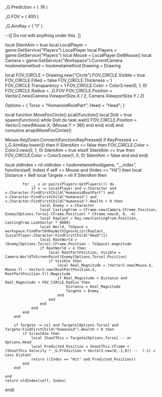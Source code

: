 _G.Prediction =  (  .18  )

_G.FOV =  (  400  )

_G.AimKey =  (  "t"  )


--[[
	Do not edit anything under this.
]]

local SilentAim = true
local LocalPlayer = game:GetService("Players").LocalPlayer
local Players = game:GetService("Players")
local Mouse = LocalPlayer:GetMouse()
local Camera = game:GetService("Workspace").CurrentCamera
hookmetamethod = hookmetamethod
Drawing = Drawing

local FOV_CIRCLE = Drawing.new("Circle")
FOV_CIRCLE.Visible = true
FOV_CIRCLE.Filled = false
FOV_CIRCLE.Thickness = 1
FOV_CIRCLE.Transparency = 1
FOV_CIRCLE.Color = Color3.new(0, 1, 0)
FOV_CIRCLE.Radius = _G.FOV
FOV_CIRCLE.Position = Vector2.new(Camera.ViewportSize.X / 2, Camera.ViewportSize.Y / 2)

Options = {
	Torso = "HumanoidRootPart";
	Head = "Head";
}

local function MoveFovCircle()
	pcall(function()
		local DoIt = true
		spawn(function()
			while DoIt do task.wait()
				FOV_CIRCLE.Position = Vector2.new(Mouse.X, (Mouse.Y + 36))
			end
		end)
	end)
end coroutine.wrap(MoveFovCircle)()

Mouse.KeyDown:Connect(function(KeyPressed)
	if KeyPressed == (_G.AimKey:lower()) then
		if SilentAim == false then
			FOV_CIRCLE.Color = Color3.new(0, 1, 0)
			SilentAim = true
		elseif SilentAim == true then
			FOV_CIRCLE.Color = Color3.new(1, 0, 0)
			SilentAim = false
		end
	end
end)

local oldIndex = nil 
oldIndex = hookmetamethod(game, "__index", function(self, Index)
	if self == Mouse and (Index == "Hit") then 
		local Distance = 9e9
		local Targete = nil
		if SilentAim then
			
			for _, v in pairs(Players:GetPlayers()) do 
				if v ~= LocalPlayer and v.Character and v.Character:FindFirstChild("HumanoidRootPart") and v.Character:FindFirstChild("Humanoid") and v.Character:FindFirstChild("Humanoid").Health > 0 then
					local Enemy = v.Character	
					local CastingFrom = CFrame.new(Camera.CFrame.Position, Enemy[Options.Torso].CFrame.Position) * CFrame.new(0, 0, -4)
					local RayCast = Ray.new(CastingFrom.Position, CastingFrom.LookVector * 9000)
					local World, ToSpace = workspace:FindPartOnRayWithIgnoreList(RayCast, {LocalPlayer.Character:FindFirstChild("Head")})
					local RootWorld = (Enemy[Options.Torso].CFrame.Position - ToSpace).magnitude
					if RootWorld < 4 then
						local RootPartPosition, Visible = Camera:WorldToScreenPoint(Enemy[Options.Torso].Position)
						if Visible then
							local Real_Magnitude = (Vector2.new(Mouse.X, Mouse.Y) - Vector2.new(RootPartPosition.X, RootPartPosition.Y)).Magnitude
							if Real_Magnitude < Distance and Real_Magnitude < FOV_CIRCLE.Radius then
								Distance = Real_Magnitude
								Targete = Enemy
							end
						end
					end
				end
			end
		end
		
		if Targete ~= nil and Targete[Options.Torso] and Targete:FindFirstChild("Humanoid").Health > 0 then
			if SilentAim then
				local ShootThis = Targete[Options.Torso] -- or Options.Head
				local Predicted_Position = ShootThis.CFrame + (ShootThis.Velocity * _G.Prediction + Vector3.new(0,-1,0)) --  (-1) = Less blatant
				return ((Index == "Hit" and Predicted_Position))
			end
		end
		
	end
	return oldIndex(self, Index)
end)
